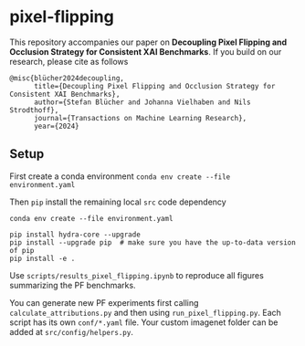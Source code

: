 # pixel-flipping
This repository accompanies our paper on **Decoupling Pixel Flipping and Occlusion Strategy for Consistent XAI Benchmarks**. If you build on our research, please cite as follows 
```
@misc{blücher2024decoupling,
      title={Decoupling Pixel Flipping and Occlusion Strategy for Consistent XAI Benchmarks}, 
      author={Stefan Blücher and Johanna Vielhaben and Nils Strodthoff},
      journal={Transactions on Machine Learning Research},
      year={2024}
```

## Setup
First create a conda environment
```conda env create --file environment.yaml```

Then `pip` install the remaining local `src` code dependency
```
conda env create --file environment.yaml

pip install hydra-core --upgrade
pip install --upgrade pip  # make sure you have the up-to-data version of pip
pip install -e .
```

Use `scripts/results_pixel_flipping.ipynb` to reproduce all figures summarizing the PF benchmarks.

You can generate new PF experiments first calling `calculate_attributions.py` and then using `run_pixel_flipping.py`.
Each script has its own `conf/*.yaml` file. Your custom imagenet folder can be added at `src/config/helpers.py`.

